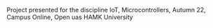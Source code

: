 Project presented for the discipline IoT, Microcontrollers, Autumn 22, Campus Online, Open uas
HAMK University 
